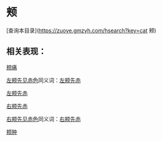 # 颊
[查询本目录](https://zuoye.gmzyh.com/hsearch?key=cat 颊)

## 相关表现：

[颊痛](https://zuoye.gmzyh.com/search?key=颊痛)
[左颊先见赤色](https://zuoye.gmzyh.com/search?key=左颊先见赤色)同义词：[左颊先赤](https://zuoye.gmzyh.com/search?key=左颊先赤)
[左颊先赤](https://zuoye.gmzyh.com/search?key=左颊先赤)
[右颊先赤](https://zuoye.gmzyh.com/search?key=右颊先赤)
[右颊先见赤色](https://zuoye.gmzyh.com/search?key=右颊先见赤色)同义词：[右颊先赤](https://zuoye.gmzyh.com/search?key=右颊先赤)
[颊肿](https://zuoye.gmzyh.com/search?key=颊肿)